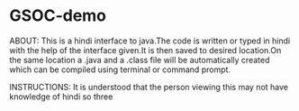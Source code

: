 # GSOC-demo

ABOUT:
This is a hindi interface to java.The code is written or typed in hindi with the help of the interface given.It is then saved to desired location.On the same location a .java and a .class file will be automatically created which can be compiled using terminal or command prompt.

INSTRUCTIONS:
It is understood that the person viewing this may not have knowledge of hindi so three
